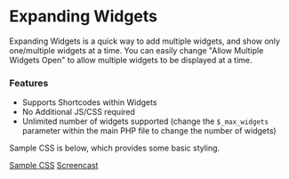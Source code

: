 Expanding Widgets
=================

Expanding Widgets is a quick way to add multiple widgets, and show only one/multiple widgets at a time. You can easily change "Allow Multiple Widgets Open" to allow multiple widgets to be displayed at a time.

### Features
* Supports Shortcodes within Widgets
* No Additional JS/CSS required
* Unlimited number of widgets supported (change the `$_max_widgets` parameter within the main PHP file to change the number of widgets)

Sample CSS is below, which provides some basic styling.

[Sample CSS](https://gist.github.com/mattclements/21777cb96f767e8a198c)
[Screencast](http://quick.as/w0xcrwa)
